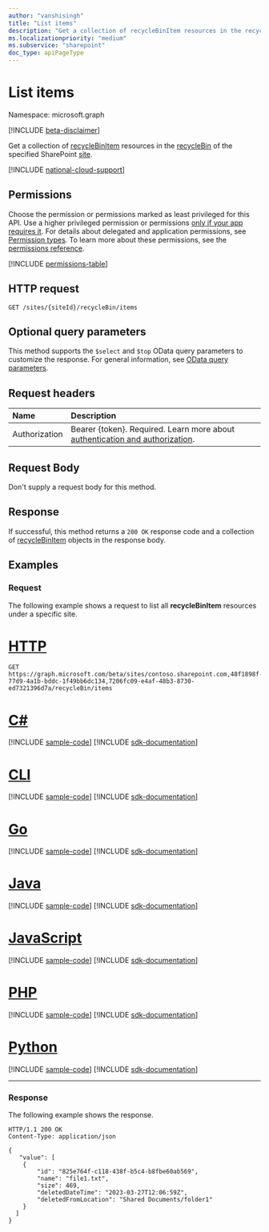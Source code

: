 ```yaml
---
author: "vanshisingh"
title: "List items"
description: "Get a collection of recycleBinItem resources in the recycleBin of the specified SharePoint site."
ms.localizationpriority: "medium"
ms.subservice: "sharepoint"
doc_type: apiPageType
---
```


# List items

Namespace: microsoft.graph

[!INCLUDE [beta-disclaimer](../../includes/beta-disclaimer.md)]

Get a collection of [recycleBinItem](../resources/recyclebinitem.md) resources in the [recycleBin](../resources/recyclebin.md) of the specified SharePoint [site](../resources/site.md).

[!INCLUDE [national-cloud-support](../../includes/global-only.md)]

## Permissions

Choose the permission or permissions marked as least privileged for this API. Use a higher privileged permission or permissions [only if your app requires it](/graph/permissions-overview#best-practices-for-using-microsoft-graph-permissions). For details about delegated and application permissions, see [Permission types](/graph/permissions-overview#permission-types). To learn more about these permissions, see the [permissions reference](/graph/permissions-reference).

<!-- { "blockType": "permissions", "name": "recyclebin_list_items" } -->
[!INCLUDE [permissions-table](../includes/permissions/recyclebin-list-items-permissions.md)]

## HTTP request

<!-- { "blockType": "ignored" } -->
``` http
GET /sites/{siteId}/recycleBin/items
```

## Optional query parameters

This method supports the `$select` and `$top` OData query parameters to customize the response. For general information, see [OData query parameters](/graph/query-parameters).

## Request headers

|Name          |Description              |
|:-------------|:------------------------|
|Authorization|Bearer {token}. Required. Learn more about [authentication and authorization](/graph/auth/auth-concepts).|

## Request Body

Don't supply a request body for this method.

## Response

If successful, this method returns a `200 OK` response code and a collection of [recycleBinItem](../resources/recyclebinitem.md) objects in the response body.

## Examples

### Request

The following example shows a request to list all **recycleBinItem** resources under a specific site.

# [HTTP](#tab/http)
<!-- {
  "blockType": "request",
  "name": "list_recycleBinItems",
  "sampleKeys": ["contoso.sharepoint.com,48f1898f-77d9-4a1b-bddc-1f49bb6dc134,7206fc09-e4af-48b3-8730-ed7321396d7a"]
}-->
``` http
GET https://graph.microsoft.com/beta/sites/contoso.sharepoint.com,48f1898f-77d9-4a1b-bddc-1f49bb6dc134,7206fc09-e4af-48b3-8730-ed7321396d7a/recycleBin/items
```

# [C#](#tab/csharp)
[!INCLUDE [sample-code](../includes/snippets/csharp/list-recyclebinitems-csharp-snippets.md)]
[!INCLUDE [sdk-documentation](../includes/snippets/snippets-sdk-documentation-link.md)]

# [CLI](#tab/cli)
[!INCLUDE [sample-code](../includes/snippets/cli/list-recyclebinitems-cli-snippets.md)]
[!INCLUDE [sdk-documentation](../includes/snippets/snippets-sdk-documentation-link.md)]

# [Go](#tab/go)
[!INCLUDE [sample-code](../includes/snippets/go/list-recyclebinitems-go-snippets.md)]
[!INCLUDE [sdk-documentation](../includes/snippets/snippets-sdk-documentation-link.md)]

# [Java](#tab/java)
[!INCLUDE [sample-code](../includes/snippets/java/list-recyclebinitems-java-snippets.md)]
[!INCLUDE [sdk-documentation](../includes/snippets/snippets-sdk-documentation-link.md)]

# [JavaScript](#tab/javascript)
[!INCLUDE [sample-code](../includes/snippets/javascript/list-recyclebinitems-javascript-snippets.md)]
[!INCLUDE [sdk-documentation](../includes/snippets/snippets-sdk-documentation-link.md)]

# [PHP](#tab/php)
[!INCLUDE [sample-code](../includes/snippets/php/list-recyclebinitems-php-snippets.md)]
[!INCLUDE [sdk-documentation](../includes/snippets/snippets-sdk-documentation-link.md)]

# [Python](#tab/python)
[!INCLUDE [sample-code](../includes/snippets/python/list-recyclebinitems-python-snippets.md)]
[!INCLUDE [sdk-documentation](../includes/snippets/snippets-sdk-documentation-link.md)]

---

### Response

The following example shows the response.

<!-- {
  "blockType": "response",
  "truncated": true,
  "@odata.type": "Collection(microsoft.graph.recycleBinItem)"
} -->
``` http
HTTP/1.1 200 OK
Content-Type: application/json

{
   "value": [
    {
        "id": "825e764f-c118-438f-b5c4-b8fbe60ab569",
        "name": "file1.txt",
        "size": 469,
        "deletedDateTime": "2023-03-27T12:06:59Z",
        "deletedFromLocation": "Shared Documents/folder1"
    }
  ]
}
```

<!-- {
"type": "#page.annotation",
"section": "documentation"
}-->
